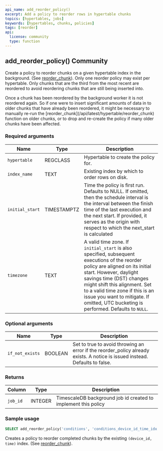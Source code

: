 ```yaml
---
api_name: add_reorder_policy()
excerpt: Add a policy to reorder rows in hypertable chunks
topics: [hypertables, jobs]
keywords: [hypertables, chunks, policies]
tags: [reorder]
api:
  license: community
  type: function
---
```


## add_reorder_policy() <tag type="community">Community</tag>

Create a policy to reorder chunks on a given hypertable index in the
background. (See [reorder_chunk][reorder_chunk]). Only one reorder policy may
exist per hypertable. Only chunks that are the third from the most recent are
reordered to avoid reordering chunks that are still being inserted into.

<highlight type="tip">
 Once a chunk has been reordered by the background worker it is not
reordered again. So if one were to insert significant amounts of data in to
older chunks that have already been reordered, it might be necessary to manually
re-run the [reorder_chunk](/api/latest/hypertable/reorder_chunk) function on older chunks, or to drop
and re-create the policy if many older chunks have been affected.
</highlight>

### Required arguments

|Name|Type|Description|
|---|---|---|
| `hypertable` | REGCLASS | Hypertable to create the policy for. |
| `index_name` | TEXT | Existing index by which to order rows on disk. |
|`initial_start`|TIMESTAMPTZ|Time the policy is first run. Defaults to NULL. If omitted, then the schedule interval is the interval between the finish time of the last execution and the next start. If provided, it serves as the origin with respect to which the next_start is calculated |
|`timezone`|TEXT|A valid time zone. If `initial_start` is also specified, subsequent executions of the reorder policy are aligned on its initial start. However, daylight savings time (DST) changes might shift this alignment. Set to a valid time zone if this is an issue you want to mitigate. If omitted, UTC bucketing is performed. Defaults to `NULL`.|

### Optional arguments

|Name|Type|Description|
|---|---|---|
| `if_not_exists` | BOOLEAN |  Set to true to avoid throwing an error if the reorder_policy already exists. A notice is issued instead. Defaults to false. |

### Returns

|Column|Type|Description|
|---|---|---|
|`job_id`| INTEGER | TimescaleDB background job id created to implement this policy|

### Sample usage

```sql
SELECT add_reorder_policy('conditions', 'conditions_device_id_time_idx');
```

Creates a policy to reorder completed chunks by the existing `(device_id, time)` index. (See [reorder_chunk][reorder_chunk]).

[reorder_chunk]: /api/:currentVersion:/hypertable/reorder_chunk

